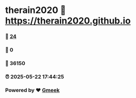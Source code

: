 # therain2020 :link: https://therain2020.github.io 
### :page_facing_up: [24](https://therain2020.github.io/tag.html) 
### :speech_balloon: 0 
### :hibiscus: 36150 
### :alarm_clock: 2025-05-22 17:44:25 
### Powered by :heart: [Gmeek](https://github.com/Meekdai/Gmeek)
